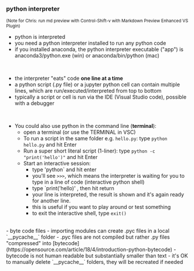 ### python interpreter 

<sup>(Note for Chris: run md preview with Control-Shift-v with Markdown Preview Enhanced VS Plugin)</sup>


- python is interpreted
- you need a python interpreter installed to run any python code
- if you installed anaconda, the python interpreter executable ("app") is anaconda3/python.exe (win) or anaconda/bin/python (mac) 
<br />

- the interpreter "eats" code __one line at a time__
- a python script (.py file) or a jupyter python cell can contain multiple lines, which are run/executed/interpreted from top to bottom
- typically a script or cell is run via the IDE (Visual Studio code), possible with a debugger
<br />

- You could also use python in the command line (__terminal__):
    - open a terminal (or use the TERMINAL in VSC)
    - To run a script in the same folder e.g. `hello.py`:
        type `python hello.py` and hit Enter
    - Run a super short literal script (1-liner):
        type `python -c "print('hello')"` and hit Enter
    - Start an interactive session:
        - type 'python` and hit enter
        - you'll see `>>>`, which means the interpreter is waiting for you to type in a line of code (interactive python shell)
        - type `print('hello)'  , then hit return
        - your line is interpreted, the result is shown and it's again ready for another line.
        - this is useful if you want to play around or test something
        - to exit the interactive shell, type `exit()`
<br/>
- byte code files  
    - importing modules can create .pyc files in a local `__pycache__` folder
    - .pyc files are not compiled but rather .py files "compressed" into [bytecode](https://opensource.com/article/18/4/introduction-python-bytecode)
    - bytecode is not human readable but substantially smaller than text
    - it's OK to manually delete `__pycache__` folders, they will be recreated if needed

<!--- Example of running code inside the doc
```python {cmd=true matplotlib=true}
print("hello")
```
-->